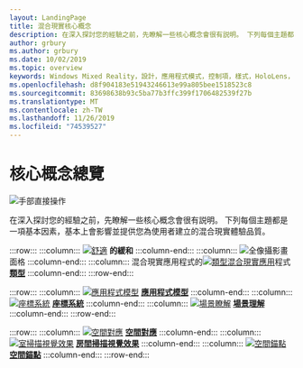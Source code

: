 ```yaml
---
layout: LandingPage
title: 混合現實核心概念
description: 在深入探討您的經驗之前，先瞭解一些核心概念會很有説明。 下列每個主題都是一項基本因素，基本上會影響並提供您為使用者建立的混合現實體驗品質。
author: grbury
ms.author: grbury
ms.date: 10/02/2019
ms.topic: overview
keywords: Windows Mixed Reality，設計，應用程式模式，控制項，樣式，HoloLens，互動，UX 元素，行為，建立區塊
ms.openlocfilehash: d8f904183e51943246613e99a805bee1518523c8
ms.sourcegitcommit: 83698638b93c5ba77b3ffc399f1706482539f27b
ms.translationtype: MT
ms.contentlocale: zh-TW
ms.lasthandoff: 11/26/2019
ms.locfileid: "74539527"
---
```

# <a name="core-concepts-overview"></a>核心概念總覽

![手部直接操作](images/05_CoreConcepts.png)


在深入探討您的經驗之前，先瞭解一些核心概念會很有説明。 下列每個主題都是一項基本因素，基本上會影響並提供您為使用者建立的混合現實體驗品質。 

:::row:::
    :::column:::
       [![舒適](images/comfort-chart.PNG)](comfort.md)  **[](comfort.md)的緩和**
    :::column-end:::
    :::column:::
       [![](images/destinationmars-750px.png)](holographic-frame.md)全像攝影畫面格 **[](holographic-frame.md)**
    :::column-end:::
    :::column:::
       混合現實應用程式的[![類型混合現實應用](images/enhancedenvironmentapps-640px.jpg)](types-of-mixed-reality-apps.md)程式 **[類型](types-of-mixed-reality-apps.md)**
    :::column-end:::
:::row-end:::

:::row:::
    :::column:::
       [![應用程式模型](images/teleportation-640px.png)](app-model.md) **[應用程式模型](app-model.md)**
    :::column-end:::
    :::column:::
        [![座標系統](images/coordinate-systems.PNG)](coordinate-systems.md) **[座標系統](coordinate-systems.md)**
    :::column-end:::
    :::column:::
        [![場景瞭解](images/scene-understanding.png)](scene-understanding.md) **[場景理解](scene-understanding.md)**
    :::column-end:::
:::row-end:::

:::row:::
    :::column:::
       [![空間對應](images/surfacereconstruction.jpg)](spatial-mapping.md) **[空間對應](spatial-mapping.md)**
    :::column-end:::
    :::column:::
       [![室掃描視覺效果](images/sr-mixedworld-140429-8pm-00068-1000px.png)](room-scan-visualization.md) **[房間掃描視覺效果](room-scan-visualization.md)**
    :::column-end:::
    :::column:::
       [![空間錨點](images/azurespatialanchors.jpg)](spatial-anchors.md) **[空間錨點](spatial-anchors.md)**
    :::column-end:::
:::row-end:::


<br>

<br>

